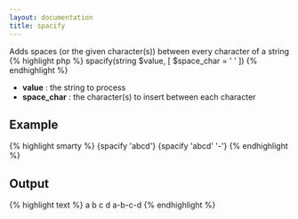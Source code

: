 ```yaml
---
layout: documentation
title: spacify
---
```


Adds spaces (or the given character(s)) between every character of a string
{% highlight php %}
spacify(string $value, [ $space_char = ' ' ])
{% endhighlight %}

* **value** : the string to process
* **space_char** : the character(s) to insert between each character

## Example
{% highlight smarty %}
{spacify 'abcd'}
{spacify 'abcd' '-'}
{% endhighlight %}

## Output
{% highlight text %}
a b c d
a-b-c-d
{% endhighlight %}